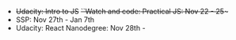 * ~~Udacity: Intro to JS~~
~~``Watch and code: Practical JS: Nov 22 - 25~~~
* SSP: Nov 27th - Jan 7th
* Udacity: React Nanodegree: Nov 28th - 
